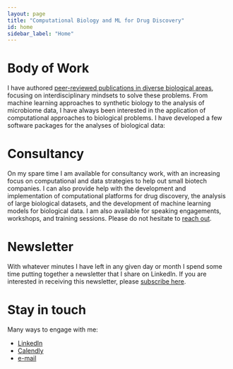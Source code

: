 ```yaml
---
layout: page
title: "Computational Biology and ML for Drug Discovery"
id: home
sidebar_label: "Home"
---
```



# Body of Work
I have authored [peer-reviewed publications in diverse biological areas](https://scholar.google.com/citations?user=JjKJpygAAAAJ&hl=en), focusing on interdisciplinary mindsets to solve these problems. From machine learning approaches to synthetic biology to the analysis of microbiome data, I have always been interested in the application of computational approaches to biological problems. I have developed a few software packages for the analyses of biological data: 


# Consultancy
On my spare time I am available for consultancy work, with an increasing focus on computational and data strategies to help out small biotech companies. I can also provide help with the development and implementation of computational platforms for drug discovery, the analysis of large biological datasets, and the development of machine learning models for biological data. I am also available for speaking engagements, workshops, and training sessions. Please do not hesitate to [reach out](mailto:diogo.camacho.2008@gmail.com).

# Newsletter
With whatever minutes I have left in any given day or month I spend some time putting together a newsletter that I share on LinkedIn. If you are interested in receiving this newsletter, please [subscribe here](https://www.linkedin.com/newsletters/computing-biology-7216632062764593152/).


# Stay in touch
Many ways to engage with me:
- [LinkedIn](https://www.linkedin.com/in/diogocamacho/)
- [Calendly](https://calendly.com/diogocamacho)
- [e-mail](mailto:diogo.camacho.2008@gmail.com)